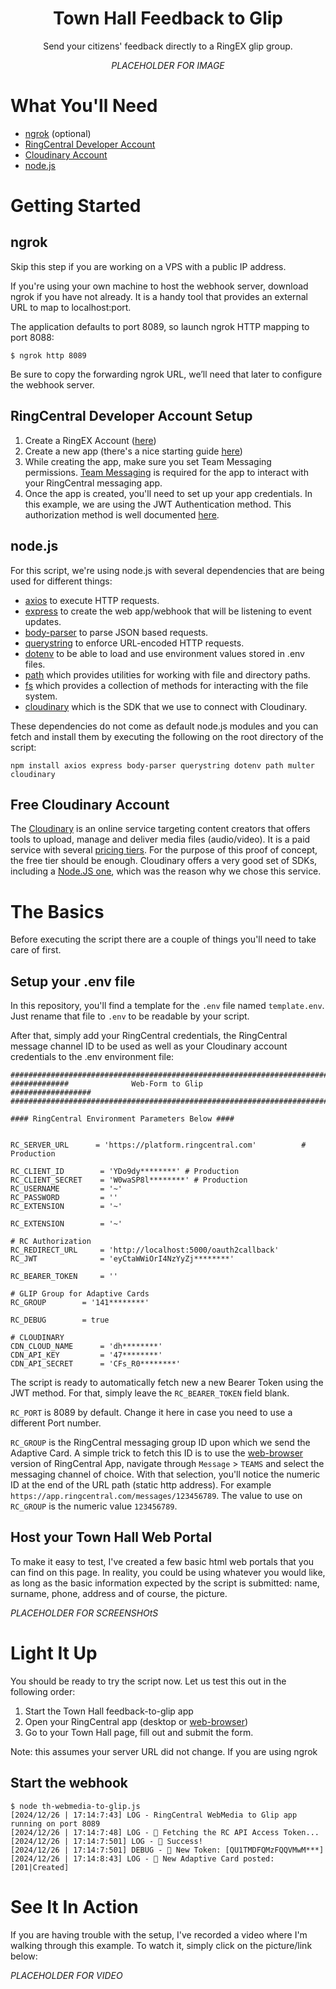 <div align="center">
  
# Town Hall Feedback to Glip
Send your citizens' feedback directly to a RingEX glip group.


*PLACEHOLDER FOR IMAGE*


</div>

# What You'll Need

* [ngrok](https://ngrok.com/) (optional)
* [RingCentral Developer Account](https://developers.ringcentral.com/login.html#/)
* [Cloudinary Account](https://cloudinary.com/)
* [node.js](https://nodejs.org/)


# Getting Started

## ngrok

Skip this step if you are working on a VPS with a public IP address.

If you're using your own machine to host the webhook server, download ngrok if you have not already. It is a handy tool that provides an external URL to map to localhost:port. 

The application defaults to port 8089, so launch ngrok HTTP mapping to port 8088:

```$ ngrok http 8089```

Be sure to copy the forwarding ngrok URL, we’ll need that later to configure the webhook server.

## RingCentral Developer Account Setup

1. Create a RingEX Account ([here](https://app.ringcentral.com/signup))
2. Create a new app (there's a nice starting guide [here](https://developers.ringcentral.com/guide/voice/quick-start))
3. While creating the app, make sure you set Team Messaging permissions. [Team Messaging](https://developers.ringcentral.com/guide/team-messaging) is required for the app to interact with your RingCentral messaging app.
3. Once the app is created, you'll need to set up your app credentials. In this example, we are using the JWT Authentication method. This authorization method is well documented [here](https://developers.ringcentral.com/guide/authentication/jwt/create-jwt).

## node.js

For this script, we're using node.js with several dependencies that are being used for different things:

* [axios](https://axios-http.com/) to execute HTTP requests.
* [express](https://expressjs.com/) to create the web app/webhook that will be listening to event updates.
* [body-parser](https://www.npmjs.com/package/body-parser) to parse JSON based requests.
* [querystring](https://nodejs.org/api/querystring.html) to enforce URL-encoded HTTP requests.
* [dotenv](https://www.npmjs.com/package/dotenv) to be able to load and use environment values stored in .env files.
* [path](https://nodejs.org/docs/latest/api/path.html) which provides utilities for working with file and directory paths.
* [fs](https://nodejs.org/api/fs.html) which provides a collection of methods for interacting with the file system.
* [cloudinary](https://www.npmjs.com/package/cloudinary) which is the SDK that we use to connect with Cloudinary.


These dependencies do not come as default node.js modules and you can fetch and install them by executing the following on the root directory of the script:

```npm install axios express body-parser querystring dotenv path multer cloudinary```

## Free Cloudinary Account

The [Cloudinary](https://cloudinary.com/) is an online service targeting content creators that offers tools to upload, manage and deliver media files (audio/video). It is a paid service with several [pricing tiers](https://cloudinary.com/pricing). For the purpose of this proof of concept, the free tier should be enough. Cloudinary offers a very good set of SDKs, including a [Node.JS one](https://cloudinary.com/documentation/node_integration#landingpage), which was the reason why we chose this service.


# The Basics

Before executing the script there are a couple of things you'll need to take care of first.

## Setup your .env file

In this repository, you'll find a template for the `.env` file named `template.env`. Just rename that file to `.env` to be readable by your script.

After that, simply add your RingCentral credentials, the RingCentral message channel ID to be used as well as your Cloudinary account credentials to the .env environment file:


 ```
###########################################################################
#############              Web-Form to Glip              ##################
###########################################################################

#### RingCentral Environment Parameters Below ####


RC_SERVER_URL      = 'https://platform.ringcentral.com'          # Production

RC_CLIENT_ID        = 'YDo9dy********' # Production
RC_CLIENT_SECRET    = 'W0waSP8l********' # Production
RC_USERNAME         = '~'
RC_PASSWORD         = ''
RC_EXTENSION        = '~'

RC_EXTENSION        = '~'

# RC Authorization
RC_REDIRECT_URL     = 'http://localhost:5000/oauth2callback'
RC_JWT              = 'eyCtaWWiOrI4NzYyZj********'

RC_BEARER_TOKEN     = ''

# GLIP Group for Adaptive Cards
RC_GROUP        = '141********'

RC_DEBUG        = true

# CLOUDINARY
CDN_CLOUD_NAME      = 'dh********'
CDN_API_KEY         = '47********'
CDN_API_SECRET      = 'CFs_R0********'
```

The script is ready to automatically fetch new a new Bearer Token using the JWT method. For that, simply leave the `RC_BEARER_TOKEN` field blank.

`RC_PORT` is 8089 by default. Change it here in case you need to use a different Port number.

`RC_GROUP` is the RingCentral messaging group ID upon which we send the Adaptive Card. A simple trick to fetch this ID is to use the [web-browser](https://app.ringcentral.com/) version of RingCentral App, navigate through `Message` > `TEAMS` and select the messaging channel of choice. With that selection, you'll notice the numeric ID at the end of the URL path (static http address). For example `https://app.ringcentral.com/messages/123456789`. The value to use on `RC_GROUP` is the numeric value `123456789`.

## Host your Town Hall Web Portal

To make it easy to test, I've created a few basic html web portals that you can find on this page. In reality, you could be using whatever you would like, as long as the basic information expected by the script is submitted: name, surname, phone, address and of course, the picture.


*PLACEHOLDER FOR SCREENSHOtS*


# Light It Up

You should be ready to try the script now. Let us test this out in the following order:

1. Start the Town Hall feedback-to-glip app
2. Open your RingCentral app (desktop or [web-browser](https://app.ringcentral.com/))
3. Go to your Town Hall page, fill out and submit the form.

Note: this assumes your server URL did not change. If you are using ngrok

## Start the webhook

```
$ node th-webmedia-to-glip.js 
[2024/12/26 | 17:14:7:43] LOG - RingCentral WebMedia to Glip app running on port 8089
[2024/12/26 | 17:14:7:48] LOG - 🔐 Fetching the RC API Access Token...
[2024/12/26 | 17:14:7:501] LOG - 🔐 Success!
[2024/12/26 | 17:14:7:501] DEBUG - 🔐 New Token: [QU1TMDFQMzFQQVMwM***]
[2024/12/26 | 17:14:8:43] LOG - 📩 New Adaptive Card posted: [201|Created]
```



# See It In Action
If you are having trouble with the setup, I've recorded a video where I'm walking through this example. To watch it, simply click on the picture/link below:

*PLACEHOLDER FOR VIDEO*

<!--
[![huepresence](https://raw.githubusercontent.com/fleitao/the-ringcentral-collection/main/hue-light-presence-indicator/resources/hue_presence_demo_cover.png)](https://youtu.be/w--DD7qJFSg)
-->
